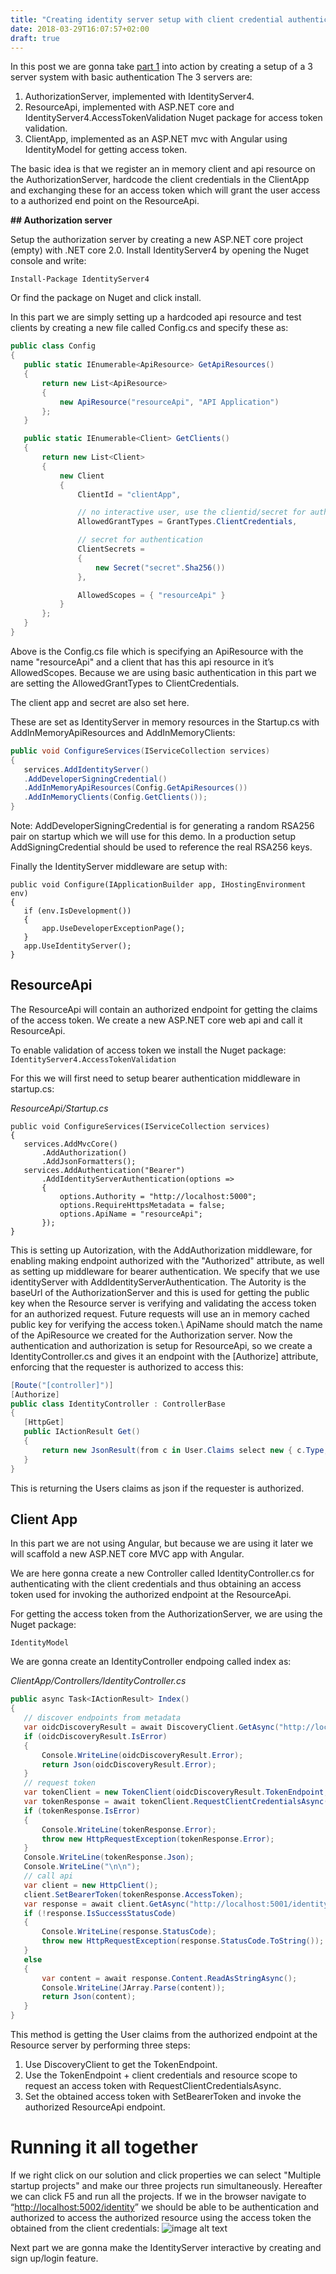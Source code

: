 ```yaml
---
title: "Creating identity server setup with client credential authentication (OIDC part 2)"
date: 2018-03-29T16:07:57+02:00
draft: true
---
```


In this post we are gonna take [part 1](http://blog.christianlydemann.com/post/openid-connect-part1/) into action by creating a setup of a 3 server system with basic authentication The 3 servers are:

1. AuthorizationServer, implemented with IdentityServer4.
2. ResourceApi, implemented with ASP.NET core and IdentityServer4.AccessTokenValidation Nuget package for access token validation.
3. ClientApp, implemented as an ASP.NET mvc with Angular using IdentityModel for getting access token.

The basic idea is that we register an in memory client and api resource on the AuthorizationServer, hardcode the client credentials in the ClientApp and exchanging these for an access token which will grant the user access to a authorized end point on the ResourceApi.

**## Authorization server**

Setup the authorization server by creating a new ASP.NET core project (empty) with .NET core 2.0. Install IdentityServer4 by opening the Nuget console and write:

`Install-Package IdentityServer4`

Or find the package on Nuget and click install.

In this part we are simply setting up a hardcoded api resource and test clients by creating a new file called Config.cs and specify these as:

```csharp
public class Config
{
   public static IEnumerable<ApiResource> GetApiResources()
   {
       return new List<ApiResource>
       {
           new ApiResource("resourceApi", "API Application")
       };
   }

   public static IEnumerable<Client> GetClients()
   {
       return new List<Client>
       {
           new Client
           {
               ClientId = "clientApp",

               // no interactive user, use the clientid/secret for authentication
               AllowedGrantTypes = GrantTypes.ClientCredentials,

               // secret for authentication
               ClientSecrets =
               {
                   new Secret("secret".Sha256())
               },

               AllowedScopes = { "resourceApi" }
           }
       };
   }
}
```

Above is the Config.cs file which is specifying an ApiResource with the name "resourceApi" and a client that has this api resource in it’s AllowedScopes. Because we are using basic authentication in this part we are setting the AllowedGrantTypes to ClientCredentials.

The client app and secret are also set here.

These are set as IdentityServer in memory resources in the Startup.cs with AddInMemoryApiResources and AddInMemoryClients:

```csharp
public void ConfigureServices(IServiceCollection services)
{
   services.AddIdentityServer()
   .AddDeveloperSigningCredential()
   .AddInMemoryApiResources(Config.GetApiResources())
   .AddInMemoryClients(Config.GetClients());
}
```

Note: AddDeveloperSigningCredential is for generating a random RSA256 pair on startup which we will use for this demo. In a production setup AddSigningCredential should be used to reference the real RSA256 keys.

Finally the IdentityServer middleware are setup with:

```
public void Configure(IApplicationBuilder app, IHostingEnvironment env)
{
   if (env.IsDevelopment())
   {
       app.UseDeveloperExceptionPage();
   }
   app.UseIdentityServer();
}

```

## ResourceApi

The ResourceApi will contain an authorized endpoint for getting the claims of the access token. We create a new ASP.NET core web api and call it ResourceApi.

To enable validation of access token we install the Nuget package: ```IdentityServer4.AccessTokenValidation```

For this we will first need to setup bearer authentication middleware in startup.cs:

*ResourceApi/Startup.cs*
```
public void ConfigureServices(IServiceCollection services)
{
   services.AddMvcCore()
       .AddAuthorization()
       .AddJsonFormatters();
   services.AddAuthentication("Bearer")
       .AddIdentityServerAuthentication(options =>
       {
           options.Authority = "http://localhost:5000";
           options.RequireHttpsMetadata = false;
           options.ApiName = "resourceApi";
       });
}
```

This is setting up Autorization, with the AddAuthorization middleware, for enabling making endpoint authorized with the "Authorized" attribute, as well as setting up middleware for bearer authentication. We specify that we use identityServer with AddIdentityServerAuthentication. The Autority is the baseUrl of the AuthorizationServer and this is used for getting the public key when the Resource server is verifying and validating the access token for an authorized request. Future requests will use an in memory cached public key for verifying the access token.\\
ApiName should match the name of the ApiResource we created for the Authorization server.
Now the authentication and authorization is setup for ResourceApi, so we create a IdentityController.cs and gives it an endpoint with the [Authorize] attribute, enforcing that the requester is authorized to access this:

```csharp
[Route("[controller]")]
[Authorize]
public class IdentityController : ControllerBase
{
   [HttpGet]
   public IActionResult Get()
   {
       return new JsonResult(from c in User.Claims select new { c.Type, c.Value });
   }
}
```

This is returning the Users claims as json if the requester is authorized.

## Client App

In this part we are not using Angular, but because we are using it later we will scaffold a new ASP.NET core MVC app with Angular.

We are here gonna create a new Controller called IdentityController.cs for authenticating with the client credentials and thus obtaining an access token used for invoking the authorized endpoint at the ResourceApi.

For getting the access token from the AuthorizationServer, we are using the Nuget package:

``IdentityModel``

We are gonna create an IdentityController endpoing called index as:

*ClientApp/Controllers/IdentityController.cs*
```csharp
public async Task<IActionResult> Index()
{
   // discover endpoints from metadata
   var oidcDiscoveryResult = await DiscoveryClient.GetAsync("http://localhost:5000");
   if (oidcDiscoveryResult.IsError)
   {
       Console.WriteLine(oidcDiscoveryResult.Error);
       return Json(oidcDiscoveryResult.Error);
   }
   // request token
   var tokenClient = new TokenClient(oidcDiscoveryResult.TokenEndpoint, "clientApp", "secret");
   var tokenResponse = await tokenClient.RequestClientCredentialsAsync("resourceApi");
   if (tokenResponse.IsError)
   {
       Console.WriteLine(tokenResponse.Error);
       throw new HttpRequestException(tokenResponse.Error);
   }
   Console.WriteLine(tokenResponse.Json);
   Console.WriteLine("\n\n");
   // call api
   var client = new HttpClient();
   client.SetBearerToken(tokenResponse.AccessToken);
   var response = await client.GetAsync("http://localhost:5001/identity");
   if (!response.IsSuccessStatusCode)
   {
       Console.WriteLine(response.StatusCode);
       throw new HttpRequestException(response.StatusCode.ToString());
   }
   else
   {
       var content = await response.Content.ReadAsStringAsync();
       Console.WriteLine(JArray.Parse(content));
       return Json(content);
   }
}
```

This method is getting the User claims from the authorized endpoint at the Resource server by performing three steps:

1. Use DiscoveryClient to get the TokenEndpoint.
2. Use the TokenEndpoint + client credentials and resource scope to request an access token with RequestClientCredentialsAsync.
3. Set the obtained access token with SetBearerToken and invoke the authorized ResourceApi endpoint.

# Running it all together

If we right click on our solution and click properties we can select "Multiple startup projects" and make our three projects run simultaneously. Hereafter we can click F5 and run all the projects. If we in the browser navigate to “[http://localhost:5002/identity](http://localhost:5002/identity)” we should be able to be authentication and authorized to access the authorized resource using the access token the obtained from the client credentials:
![image alt text](/images/openid-connect-part2/oidc-screenshot.png)

Next part we are gonna make the IdentityServer interactive by creating and sign up/login feature.
